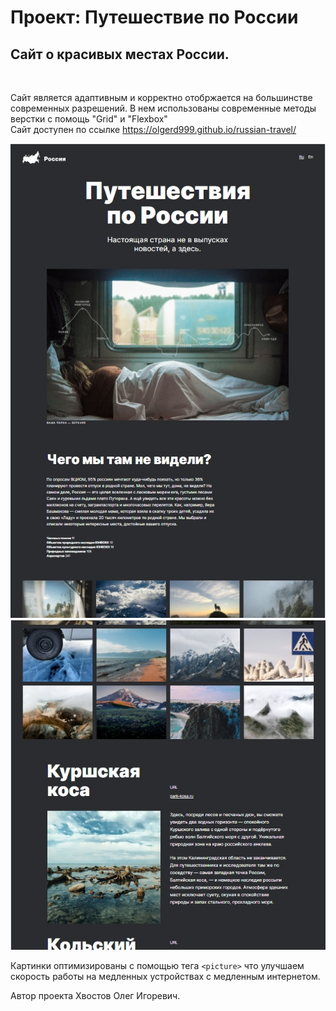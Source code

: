 # Проект: Путешествие по России

## Сайт о красивых местах России.
<br>

Сайт является адаптивным и корректно отобржается на большинстве современных разрешений.
В нем использованы современные методы верстки с помощь "Grid" и "Flexbox"
<br>
Сайт доступен по ссылке https://olgerd999.github.io/russian-travel/

<img src="./images/preview1.jpg">
<br>
<img src="./images/preview2.jpg">
<br>

Картинки оптимизированы с помощью тега ``<picture>`` что улучшаем скорость работы на медленных устройствах с медленным интернетом.

Автор проекта Хвостов Олег Игоревич.

